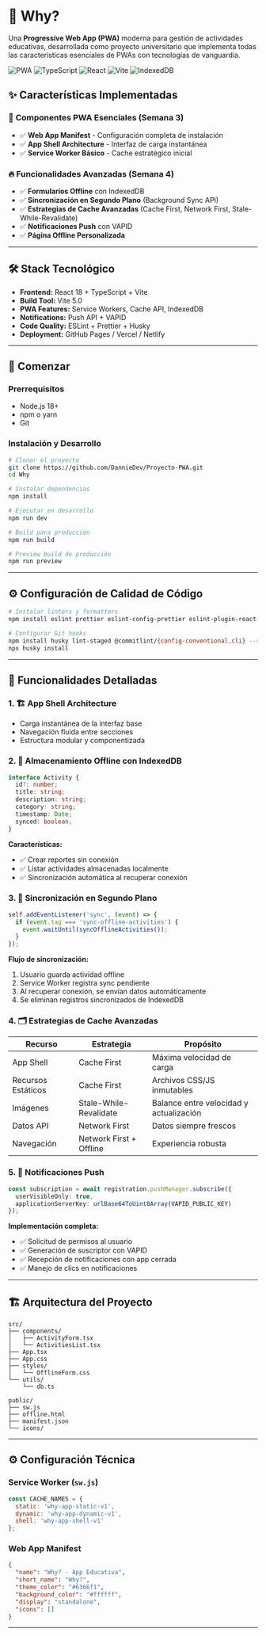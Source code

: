# 🚀 Why?

Una **Progressive Web App (PWA)** moderna para gestión de actividades educativas, desarrollada como proyecto universitario que implementa todas las características esenciales de PWAs con tecnologías de vanguardia.

![PWA](https://img.shields.io/badge/PWA-optimized-brightgreen)
![TypeScript](https://img.shields.io/badge/TypeScript-5.0-blue)
![React](https://img.shields.io/badge/React-18-61dafb)
![Vite](https://img.shields.io/badge/Vite-5.0-646cff)
![IndexedDB](https://img.shields.io/badge/IndexedDB-supported-yellow)


## ✨ Características Implementadas

### 🎯 **Componentes PWA Esenciales (Semana 3)**
- ✅ **Web App Manifest** - Configuración completa de instalación  
- ✅ **App Shell Architecture** - Interfaz de carga instantánea  
- ✅ **Service Worker Básico** - Cache estratégico inicial  

### 🔥 **Funcionalidades Avanzadas (Semana 4)**
- ✅ **Formularios Offline** con IndexedDB  
- ✅ **Sincronización en Segundo Plano** (Background Sync API)  
- ✅ **Estrategias de Cache Avanzadas** (Cache First, Network First, Stale-While-Revalidate)  
- ✅ **Notificaciones Push** con VAPID  
- ✅ **Página Offline Personalizada**

---

## 🛠️ **Stack Tecnológico**

- **Frontend:** React 18 + TypeScript + Vite  
- **Build Tool:** Vite 5.0  
- **PWA Features:** Service Workers, Cache API, IndexedDB  
- **Notifications:** Push API + VAPID  
- **Code Quality:** ESLint + Prettier + Husky  
- **Deployment:** GitHub Pages / Vercel / Netlify  

---

## 🚀 Comenzar

### Prerrequisitos
- Node.js 18+  
- npm o yarn  
- Git  

### Instalación y Desarrollo

```bash
# Clonar el proyecto
git clone https://github.com/DannieDev/Proyecto-PWA.git
cd Why

# Instalar dependencias
npm install

# Ejecutar en desarrollo
npm run dev

# Build para producción
npm run build

# Preview build de producción
npm run preview
```

---

## ⚙️ Configuración de Calidad de Código

```bash
# Instalar linters y formatters
npm install eslint prettier eslint-config-prettier eslint-plugin-react-hooks --save-dev

# Configurar Git hooks
npm install husky lint-staged @commitlint/{config-conventional,cli} --save-dev
npx husky install
```

---

## 📱 Funcionalidades Detalladas

### 1. 🏗️ App Shell Architecture
- Carga instantánea de la interfaz base  
- Navegación fluida entre secciones  
- Estructura modular y componentizada  

### 2. 💾 Almacenamiento Offline con IndexedDB

```typescript
interface Activity {
  id?: number;
  title: string;
  description: string;
  category: string;
  timestamp: Date;
  synced: boolean;
}
```

**Características:**
- ✅ Crear reportes sin conexión  
- ✅ Listar actividades almacenadas localmente  
- ✅ Sincronización automática al recuperar conexión  

### 3. 🔄 Sincronización en Segundo Plano

```javascript
self.addEventListener('sync', (event) => {
  if (event.tag === 'sync-offline-activities') {
    event.waitUntil(syncOfflineActivities());
  }
});
```

**Flujo de sincronización:**
1. Usuario guarda actividad offline  
2. Service Worker registra sync pendiente  
3. Al recuperar conexión, se envían datos automáticamente  
4. Se eliminan registros sincronizados de IndexedDB  

### 4. 🗂️ Estrategias de Cache Avanzadas

| Recurso | Estrategia | Propósito |
|----------|-------------|------------|
| App Shell | Cache First | Máxima velocidad de carga |
| Recursos Estáticos | Cache First | Archivos CSS/JS inmutables |
| Imágenes | Stale-While-Revalidate | Balance entre velocidad y actualización |
| Datos API | Network First | Datos siempre frescos |
| Navegación | Network First + Offline | Experiencia robusta |

### 5. 🔔 Notificaciones Push

```typescript
const subscription = await registration.pushManager.subscribe({
  userVisibleOnly: true,
  applicationServerKey: urlBase64ToUint8Array(VAPID_PUBLIC_KEY)
});
```

**Implementación completa:**
- ✅ Solicitud de permisos al usuario  
- ✅ Generación de suscriptor con VAPID  
- ✅ Recepción de notificaciones con app cerrada  
- ✅ Manejo de clics en notificaciones  

---

## 🏗️ Arquitectura del Proyecto

```
src/
├── components/
│   ├── ActivityForm.tsx
│   └── ActivitiesList.tsx
├── App.tsx
├── App.css
├── styles/
│   └── OfflineForm.css
└── utils/
    └── db.ts

public/
├── sw.js
├── offline.html
├── manifest.json
└── icons/
```

---

## ⚙️ Configuración Técnica

### Service Worker (`sw.js`)
```javascript
const CACHE_NAMES = {
  static: 'why-app-static-v1',
  dynamic: 'why-app-dynamic-v1',
  shell: 'why-app-shell-v1'
};
```

### Web App Manifest
```json
{
  "name": "Why? - App Educativa",
  "short_name": "Why?",
  "theme_color": "#6366f1",
  "background_color": "#ffffff",
  "display": "standalone",
  "icons": []
}
```

---


